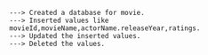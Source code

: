 

    ---> Created a database for movie.
    ---> Inserted values like movieId,movieName,actorName.releaseYear,ratings.
    ---> Updated the inserted values.
    ---> Deleted the values.